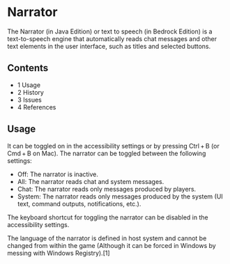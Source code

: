 # Narrator
The Narrator (in Java Edition) or text to speech (in Bedrock Edition) is a text-to-speech engine that automatically reads chat messages and other text elements in the user interface, such as titles and selected buttons.

## Contents
- 1 Usage
- 2 History
- 3 Issues
- 4 References

## Usage
It can be toggled on in the accessibility settings or by pressing Ctrl + B (or Cmd + B on Mac). The narrator can be toggled between the following settings:

- Off: The narrator is inactive.
- All: The narrator reads chat and system messages.
- Chat: The narrator reads only messages produced by players.
- System: The narrator reads only messages produced by the system (UI text, command outputs, notifications, etc.).

The keyboard shortcut for toggling the narrator can be disabled in the accessibility settings.


The language of the narrator is defined in host system and cannot be changed from within the game (Although it can be forced in Windows by messing with Windows Registry).[1]

